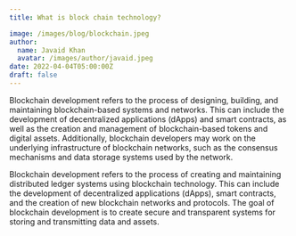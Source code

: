 ```yaml
---
title: What is block chain technology?

image: /images/blog/blockchain.jpeg
author:
  name: Javaid Khan
  avatar: /images/author/javaid.jpeg
date: 2022-04-04T05:00:00Z
draft: false
---
```


Blockchain development refers to the process of designing, building, and maintaining blockchain-based systems and networks. This can include the development of decentralized applications (dApps) and smart contracts, as well as the creation and management of blockchain-based tokens and digital assets. Additionally, blockchain developers may work on the underlying infrastructure of blockchain networks, such as the consensus mechanisms and data storage systems used by the network.

Blockchain development refers to the process of creating and maintaining distributed ledger systems using blockchain technology. This can include the development of decentralized applications (dApps), smart contracts, and the creation of new blockchain networks and protocols. The goal of blockchain development is to create secure and transparent systems for storing and transmitting data and assets.